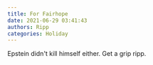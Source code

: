 ```yaml
---
title: For Fairhope
date: 2021-06-29 03:41:43
authors: Ripp
categories: Holiday
---
```


 Epstein didn't kill himself either. Get a grip ripp.